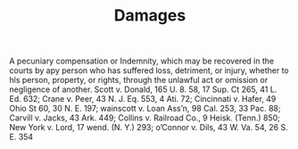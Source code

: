 ---
title: Damages
letter: D
permalink: "/definitions/bld-damages.html"
body: A pecuniary compensation or Indemnity, which may be recovered in the courts
  by apy person who has suffered loss, detriment, or injury, whether to hls person,
  property, or rights, through the unlawful act or omission or negligence of another.
  Scott v. Donald, 165 U. 8. 58, 17 Sup. Ct 265, 41 L. Ed. 632; Crane v. Peer, 43
  N. J. Eq. 553, 4 Ati. 72; Cincinnati v. Hafer, 49 Ohio St 60, 30 N. E. 197; wainscott
  v. Loan Ass’n, 98 Cal. 253, 33 Pac. 88; Carvill v. Jacks, 43 Ark. 449; Collins v.
  Railroad Co., 9 Heisk. (Tenn.) 850; New York v. Lord, 17 wend. (N. Y.) 293; o’Connor
  v. Dils, 43 W. Va. 54, 26 S. E. 354
published_at: '2018-07-07'
source: Black's Law Dictionary 2nd Ed (1910)
layout: post
---